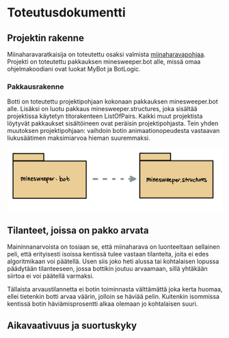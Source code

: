 # Toteutusdokumentti

## Projektin rakenne

Miinaharavaratkaisija on toteutettu osaksi valmista [miinaharavapohjaa](https://github.com/TiraLabra/minesweeper). Projekti on toteutettu pakkauksen minesweeper.bot alle, missä omaa ohjelmakoodiani ovat luokat MyBot ja BotLogic.

### Pakkausrakenne

Botti on toteutettu projektipohjaan kokonaan pakkauksen minesweeper.bot alle. Lisäksi on luotu pakkaus minesweeper.structures, joka sisältää projektissa käytetyn titorakenteen ListOfPairs. Kaikki muut projektista löytyvät pakkaukset sisältöineen ovat peräisin projektipohjasta. Tein yhden muutoksen projektipohjaan: vaihdoin botin animaationopeudesta vastaavan liukusäätimen maksimiarvoa hieman suuremmaksi.

<img src="https://github.com/hackinen/Miinaharavaratkaisija/blob/master/dokumentaatio/misc/pakkaukset.jpg" width="750">


## Tilanteet, joissa on pakko arvata

Maininnanarvoista on tosiaan se, että miinaharava on luonteeltaan sellainen peli, että erityisesti isoissa kentissä tulee vastaan tilanteita, joita ei edes algoritmikaan voi päätellä. Usen siis joko heti alussa tai kohtalaisen lopussa päädytään tilanteeseen, jossa bottikin joutuu arvaamaan, sillä yhtäkään siirtoa ei voi päätellä varmaksi.

Tällaista arvaustilannetta ei botin toiminnasta välttämättä joka kerta huomaa, ellei tietenkin botti arvaa väärin, jolloin se häviää pelin. Kuitenkin isommissa kentissä botin häviämisprosentti alkaa olemaan jo kohtalaisen suuri.

## Aikavaativuus ja suortuskyky
